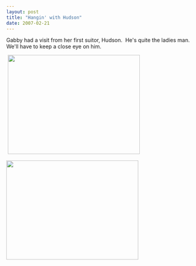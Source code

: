 ```yaml
---
layout: post
title: "Hangin' with Hudson"
date: 2007-02-21
---
```


<p>Gabby had a visit from her first suitor, Hudson.  He's quite the ladies man.  We'll have to keep a close eye on him. </p>
<p> <img height="263" alt="" src="http://www.thepaladinos.com/Portals/thepaladinos/P1000274 (Custom).JPG" width="350"/></p>
<p><img height="263" alt="" src="http://www.thepaladinos.com/Portals/thepaladinos/P1000276 (Custom).JPG" width="350"/></p>
